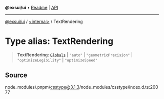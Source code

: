**@exsui/ui** • [Readme](../../README.md) \| [API](../../globals.md)

***

[@exsui/ui](../../README.md) / [\<internal\>](../README.md) / TextRendering

# Type alias: TextRendering

> **TextRendering**: [`Globals`](Globals.md) \| `"auto"` \| `"geometricPrecision"` \| `"optimizeLegibility"` \| `"optimizeSpeed"`

## Source

node\_modules/.pnpm/csstype@3.1.3/node\_modules/csstype/index.d.ts:20077
